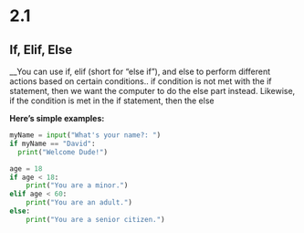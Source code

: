 # 2.1
## If, Elif, Else 
__You can use if, elif (short for “else if”), and else to perform different actions based on certain conditions.. if condition is not met with the if statement, then we want the computer to do the else part instead. Likewise, if the condition is met in the if statement, then the else


**Here’s simple examples:**
````python
myName = input("What's your name?: ") 
if myName == "David":
  print("Welcome Dude!")

age = 18
if age < 18:
    print("You are a minor.")
elif age < 60:
    print("You are an adult.")
else:
    print("You are a senior citizen.")
````
